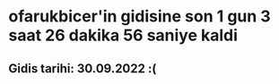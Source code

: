 # ofarukbicer'in gidisine son 1 gun 3 saat 26 dakika 56 saniye kaldi

## Gidis tarihi: 30.09.2022 :(